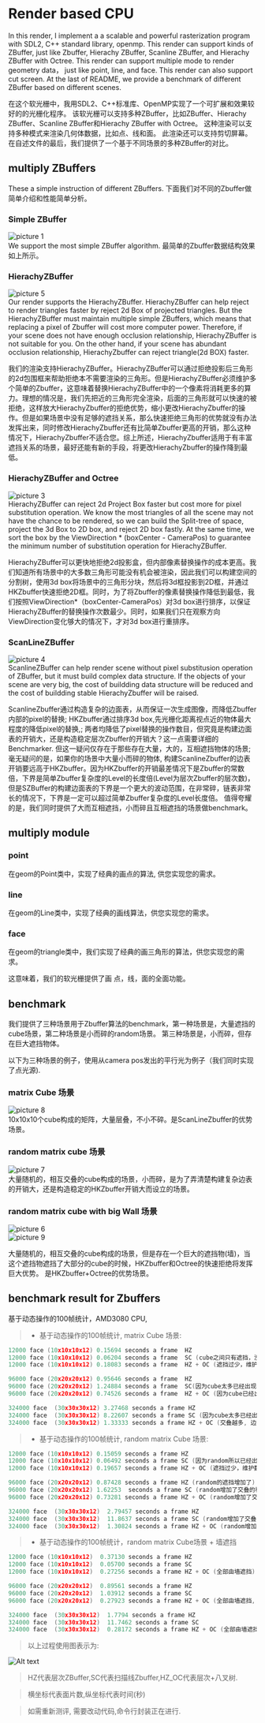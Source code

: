 # Render based CPU 
In this render, I implement a  a scalable and powerful rasterization program with  SDL2, C++ standard library, openmp. 
This render can support kinds of ZBuffer, just like Zbuffer, Hierachy ZBuffer, Scanline ZBuffer, and Hierachy ZBuffer with Octree.
This render can support multiple mode to render geometry data， just like point, line, and face.
This render can also support cut screen. 
At the last of README, we provide a benchmark of different ZBuffer based on different scenes. 

在这个软光栅中，我用SDL2、C++标准库、OpenMP实现了一个可扩展和效果较好的的光栅化程序。
该软光栅可以支持多种ZBuffer，比如ZBuffer、Hierachy ZBuffer、Scanline ZBuffer和Hierachy ZBuffer with Octree。
这种渲染可以支持多种模式来渲染几何体数据，比如点、线和面。
此渲染还可以支持剪切屏幕。
在自述文件的最后，我们提供了一个基于不同场景的多种ZBuffer的对比。

## multiply ZBuffers 
These a simple instruction of different ZBuffers. 
下面我们对不同的Zbuffer做简单介绍和性能简单分析。

### Simple ZBuffer 
![picture 1](images/5f8f054efa7b786e29cb33b2c2faa23b91db98ed9d1ef7e17694d703b8e858c5.png)  
We support the most simple ZBuffer algorithm. 
最简单的Zbuffer数据结构效果如上所示。

### HierachyZBuffer
![picture 5](images/e3916df268aa9aa8caf53a180ccf6bf47db95eb7d402e34fba0c55d5c3bfffb2.png)  
Our render supports the HierachyZBuffer. HierachyZBuffer can help reject to render triangles faster by reject 2d Box of projected triangles. But the HierachyZBuffer must maintain multiple simple ZBuffers, which means that replacing a pixel of Zbuffer will cost more computer power. Therefore, if your scene does not have enough occlusion relationship, HierachyZBuffer is not suitable for you. 
On the other hand, if your scene has abundant occlusion relationship, HierachyZbuffer can reject triangle(2d BOX) faster. 

我们的渲染支持HierachyZBuffer。HierachyZBuffer可以通过拒绝投影后三角形的2d包围框来帮助拒绝本不需要渲染的三角形。但是HierachyZBuffer必须维护多个简单的Zbuffer，这意味着替换HierachyZBuffer中的一个像素将消耗更多的算力。理想的情况是，我们先把近的三角形完全渲染，后面的三角形就可以快速的被拒绝，这样放大HierachyZbuffer的拒绝优势，缩小更改HierachyZbuffer的操作。但是如果场景中没有足够的遮挡关系，那么快速拒绝三角形的优势就没有办法发挥出来，同时修改HierachyZbuffer还有比简单Zbuffer更高的开销，那么这种情况下，HierachyZbuffer不适合您。综上所述，HierachyZbuffer适用于有丰富遮挡关系的场景，最好还能有新的手段，将更改HierachyZbuffer的操作降到最低。

### HierachyZBuffer and Octree
![picture 3](images/583a478ad975fa1ef29999192b0ceb1838c4f2e5827a0c1bdbe954439dbc0356.png)  
HierachyZBuffer can reject 2d Project Box faster but cost more for pixel substitution operation. We know the most triangles of all the scene may not have the chance to be rendered, so we can build the Split-tree of space, project the 3d Box to 2D box, and reject 2D box fastly. At the same time, we sort the box by the ViewDirection * (boxCenter - CameraPos) to guarantee the minimum number of substitution operation for HierachyZBuffer. 

HierachyZBuffer可以更快地拒绝2d投影盒，但内部像素替换操作的成本更高。我们知道所有场景中的大多数三角形可能没有机会被渲染，因此我们可以构建空间的分割树，使用3d box将场景中的三角形分块，然后将3d框投影到2D框，并通过HKZbuffer快速拒绝2D框。同时，为了将Zbuffer的像素替换操作降低到最低，我们按照ViewDirection*（boxCenter-CameraPos）对3d box进行排序，以保证HierachyZBuffer的替换操作次数最少。同时，如果我们只在观察方向ViewDirection变化够大的情况下，才对3d box进行重排序。

### ScanLineZBuffer
![picture 4](images/0e235b1a7ce89dbedc33f0d5b3d09517429a82cbc9ff91ae8926b06683cd3ecc.png)  
ScanlineZBuffer can help render scene without pixel substitusion operation of ZBuffer, but it must build complex data structure. 
If the objects of your scene are very big, the cost of buildding data structure will be reduced and the cost of buildding stable HierachyZbuffer will be raised.  

ScanlineZbuffer通过构造复杂的边面表，从而保证一次生成图像，而降低Zbuffer内部的pixel的替换; HKZbuffer通过排序3d box,先光栅化距离视点近的物体最大程度的降低pixel的替换,; 两者均降低了pixel替换的操作数目，但究竟是构建边面表的开销大，还是构造稳定层次Zbuffer的开销大？这一点需要详细的Benchmarker. 但这一疑问仅存在于那些存在大量，大的，互相遮挡物体的场景; 毫无疑问的是，如果你的场景中大量小而碎的物体, 构建ScanlineZbuffer的边表开销要远高于HKZbuffer。因为HKZbuffer的开销最差情况下是Zbuffer的常数倍，下界是简单Zbuffer复杂度的Level的长度倍(Level为层次Zbuffer的层次数)，但是SZBuffer的构建边面表的下界是一个更大的波动范围，在非常碎，链表非常长的情况下，下界是一定可以超过简单Zbuffer复杂度的Level长度倍。 
值得夸耀的是，我们同时提供了大而互相遮挡，小而碎且互相遮挡的场景做benchmark。 

## multiply module 

### point 
在geom的Point类中，实现了经典的画点的算法, 供您实现您的需求。 

### line 
在geom的Line类中，实现了经典的画线算法，供您实现您的需求。 

### face 
在geom的triangle类中，我们实现了经典的画三角形的算法，供您实现您的需求。 

这意味着，我们的软光栅提供了画 点，线，面的全面功能。 

## benchmark

我们提供了三种场景用于Zbuffer算法的benchmark，第一种场景是，大量遮挡的cube场景，第二种场景是小而碎的random场景。 第三种场景是，小而碎，但存在巨大遮挡物体。 

以下为三种场景的例子，使用从camera pos发出的平行光为例子（我们同时实现了点光源). 
### matrix Cube 场景 
![picture 8](images/b7f53d1b595c817322141841c518bae88c5774c9f94f42b1538ec64fa144d920.png)  
10x10x10个cube构成的矩阵，大量层叠，不小不碎。是ScanLineZbuffer的优势场景。 

### random matrix cube 场景
![picture 7](images/0f5e4b7b9fc322951eefa8effb3d9887309723da79fdfe0dd4b59ed413d0c492.png)  
大量随机的，相互交叠的cube构成的场景，小而碎，是为了弄清楚构建复杂边表的开销大，还是构造稳定的HKZbuffer开销大而设立的场景。 

### random matrix cube with big Wall 场景
![picture 6](images/495cab4e191f0234407e74ea79e452a372f44cac216e405d0805193ce055d6e6.png)  
![picture 9](images/dc507560662c2cda8f706bc5df6e034a2d3fbd249a6cadd3cc760fe7b1a15253.png)  

大量随机的，相互交叠的cube构成的场景，但是存在一个巨大的遮挡物(墙)，当这个遮挡物遮挡了大部分的cube的时候，HKZbuffer和Octree的快速拒绝将发挥巨大优势。
是HKZbuffer+Octree的优势场景。 


## benchmark result for Zbuffers

基于动态操作的100帧统计，AMD3080 CPU, 

> - 基于动态操作的100帧统计, matrix Cube 场景:

```C++
12000 face (10x10x10x12) 0.15694 seconds a frame  HZ
12000 face (10x10x10x12) 0.06204 seconds a frame  SC (cube之间只有遮挡，没有交叠，所以最快)
12000 face (10x10x10x12) 0.18083 seconds a frame  HZ + OC (遮挡过少，维护数据结构开销更大)

96000 face (20x20x20x12) 0.95646 seconds a frame  HZ 
96000 face (20x20x20x12) 1.24884 seconds a frame  SC(因为cube太多已经出现同一层之间的大量交叠)
96000 face (20x20x20x12) 0.74526 seconds a frame  HZ + OC (因为cube已经出现交叠，所以快速拒绝派上了用场)

324000 face  (30x30x30x12) 3.27468 seconds a frame HZ 
324000 face  (30x30x30x12) 8.22607 seconds a frame SC (因为cube太多已经出现同一层之间的大量交叠)
324000 face  (30x30x30x12) 1.33333 seconds a frame HZ + OC (交叠越多, 边际成本越低)
```


> - 基于动态操作的100帧统计, random matrix Cube 场景:
```C++
12000 face (10x10x10x12) 0.15059 seconds a frame HZ 
12000 face (10x10x10x12) 0.06492 seconds a frame SC (因为random所以已经出现交叠)
12000 face (10x10x10x12) 0.19657 seconds a frame HZ + OC (遮挡过少，维护数据结构开销更大)

96000 face (20x20x20x12) 0.87428 seconds a frame HZ (random的遮挡增加了)
96000 face (20x20x20x12) 1.62253  seconds a frame SC (random增加了交叠的程度)
96000 face (20x20x20x12) 0.73281 seconds a frame HZ + OC (random增加了交叠的数目，快速拒绝派上用场)

324000 face  (30x30x30x12)  2.79457 seconds a frame HZ 
324000 face  (30x30x30x12)  11.8637 seconds a frame SC (random增加了交叠的程度)
324000 face  (30x30x30x12)  1.30824 seconds a frame HZ + OC (random增加了交叠的数目，快速拒绝派上用场)
```



> - 基于动态操作的100帧统计，random matrix Cube场景 + 墙遮挡

```C++
12000 face (10x10x10x12)  0.37130 seconds a frame HZ 
12000 face (10x10x10x12)  0.05700 seconds a frame SC 
12000 face (10x10x10x12)  0.27256 seconds a frame HZ + OC (全部由墙遮挡)

96000 face (20x20x20x12)  0.89561 seconds a frame HZ 
96000 face (20x20x20x12)  1.03912 seconds a frame SC
96000 face (20x20x20x12)  0.27923 seconds a frame HZ + OC (全部由墙遮挡, 有了Octree 拒绝速度更快)

324000 face  (30x30x30x12)  1.7794 seconds a frame HZ 
324000 face  (30x30x30x12)  11.7462 seconds a frame SC 
324000 face  (30x30x30x12)  0.28172 seconds a frame HZ + OC (全部由墙遮挡)

```



>以上过程使用图表示为:

![Alt text](./fig1.svg)
>HZ代表层次ZBuffer,SC代表扫描线Zbuffer,HZ_OC代表层次+八叉树. 

>横坐标代表面片数,纵坐标代表时间(秒)

>如需重新测评, 需要改动代码,命令行封装正在进行. 